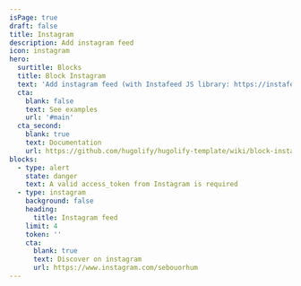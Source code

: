 ```yaml
---
isPage: true
draft: false
title: Instagram
description: Add instagram feed
icon: instagram
hero:
  surtitle: Blocks
  title: Block Instagram
  text: 'Add instagram feed (with Instafeed JS library: https://instafeedjs.com)'
  cta:
    blank: false
    text: See examples
    url: '#main'
  cta_second:
    blank: true
    text: Documentation
    url: https://github.com/hugolify/hugolify-template/wiki/block-instagram
blocks:
  - type: alert
    state: danger
    text: A valid access_token from Instagram is required
  - type: instagram
    background: false
    heading:
      title: Instagram feed
    limit: 4
    token: ''
    cta:
      blank: true
      text: Discover on instagram
      url: https://www.instagram.com/sebouorhum
---
```

